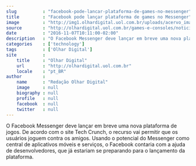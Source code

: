 ```yaml
---
slug          : "facebook-pode-lancar-plataforma-de-games-no-messenger"
title         : "Facebook pode lançar plataforma de games no Messenger"
image         : "http://img1.olhardigital.uol.com.br/uploads/acervo_imagens/2016/03/20160307181404_660_420.jpg"
source        : "http://olhardigital.uol.com.br/games-e-consoles/noticia/facebook-pode-lancar-plataforma-de-games-no-messenger/63691"
date          : "2016-11-07T10:11:00-02:00"
description   : "O Facebook Messenger deve lançar em breve uma nova plataforma de jogos. De acordo com o site Tech Crunch, o recurso vai permitir que os usuários joguem contra os amigos. Usando o potencial do Messenger como central de aplicativos móveis e serviços, o Facebook contaria com a ajuda de desenvolvedores, que já estariam se preparando para o lançamento da plataforma."
categories    : ['technology']
tags          : ['Olhar Digital']
site          :
    title     : "Olhar Digital"
    url       : "http://olhardigital.uol.com.br"
    locale    : "pt_BR"
author        :
    name      : "Redação Olhar Digital"
    image     : null
    biography : null
    profile   : null
    facebook  : null
    twitter   : null
---
```


O Facebook Messenger deve lançar em breve uma nova plataforma de jogos. De acordo com o site Tech Crunch, o recurso vai permitir que os usuários joguem contra os amigos. Usando o potencial do Messenger como central de aplicativos móveis e serviços, o Facebook contaria com a ajuda de desenvolvedores, que já estariam se preparando para o lançamento da plataforma.
